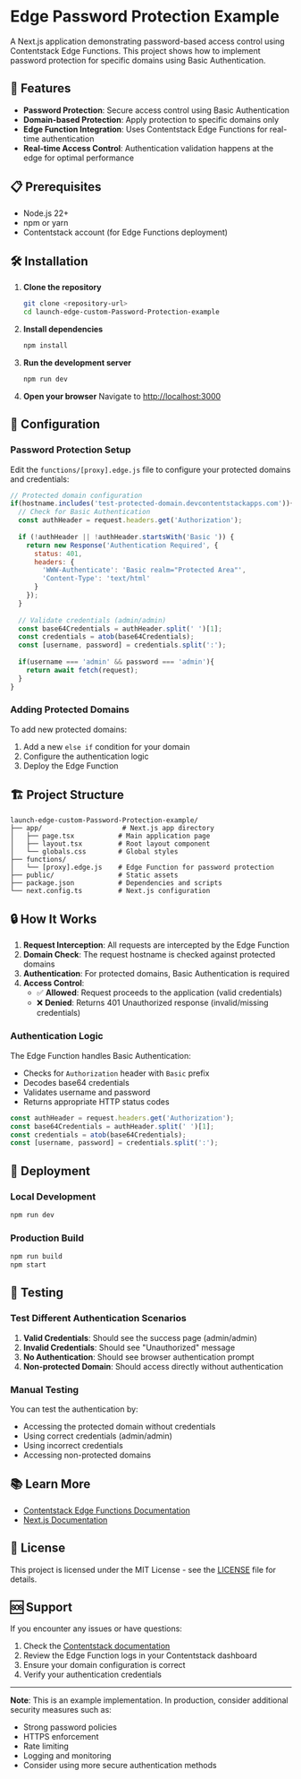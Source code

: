 # Edge Password Protection Example

A Next.js application demonstrating password-based access control using Contentstack Edge Functions. This project shows how to implement password protection for specific domains using Basic Authentication.

## 🚀 Features

- **Password Protection**: Secure access control using Basic Authentication
- **Domain-based Protection**: Apply protection to specific domains only
- **Edge Function Integration**: Uses Contentstack Edge Functions for real-time authentication
- **Real-time Access Control**: Authentication validation happens at the edge for optimal performance

## 📋 Prerequisites

- Node.js 22+ 
- npm or yarn
- Contentstack account (for Edge Functions deployment)

## 🛠️ Installation

1. **Clone the repository**
   ```bash
   git clone <repository-url>
   cd launch-edge-custom-Password-Protection-example
   ```

2. **Install dependencies**
   ```bash
   npm install
   ```

3. **Run the development server**
   ```bash
   npm run dev
   ```

4. **Open your browser**
   Navigate to [http://localhost:3000](http://localhost:3000)

## 🔧 Configuration

### Password Protection Setup

Edit the `functions/[proxy].edge.js` file to configure your protected domains and credentials:

```javascript
// Protected domain configuration
if(hostname.includes('test-protected-domain.devcontentstackapps.com')){
  // Check for Basic Authentication
  const authHeader = request.headers.get('Authorization');
  
  if (!authHeader || !authHeader.startsWith('Basic ')) {
    return new Response('Authentication Required', { 
      status: 401,
      headers: {
        'WWW-Authenticate': 'Basic realm="Protected Area"',
        'Content-Type': 'text/html'
      }
    });
  }
  
  // Validate credentials (admin/admin)
  const base64Credentials = authHeader.split(' ')[1];
  const credentials = atob(base64Credentials);
  const [username, password] = credentials.split(':');
  
  if(username === 'admin' && password === 'admin'){
    return await fetch(request);
  }
}
```

### Adding Protected Domains

To add new protected domains:

1. Add a new `else if` condition for your domain
2. Configure the authentication logic
3. Deploy the Edge Function

## 🏗️ Project Structure

```
launch-edge-custom-Password-Protection-example/
├── app/                    # Next.js app directory
│   ├── page.tsx           # Main application page
│   ├── layout.tsx         # Root layout component
│   └── globals.css        # Global styles
├── functions/
│   └── [proxy].edge.js    # Edge Function for password protection
├── public/                # Static assets
├── package.json           # Dependencies and scripts
└── next.config.ts         # Next.js configuration
```

## 🔒 How It Works

1. **Request Interception**: All requests are intercepted by the Edge Function
2. **Domain Check**: The request hostname is checked against protected domains
3. **Authentication**: For protected domains, Basic Authentication is required
4. **Access Control**: 
   - ✅ **Allowed**: Request proceeds to the application (valid credentials)
   - ❌ **Denied**: Returns 401 Unauthorized response (invalid/missing credentials)

### Authentication Logic

The Edge Function handles Basic Authentication:
- Checks for `Authorization` header with `Basic` prefix
- Decodes base64 credentials
- Validates username and password
- Returns appropriate HTTP status codes

```javascript
const authHeader = request.headers.get('Authorization');
const base64Credentials = authHeader.split(' ')[1];
const credentials = atob(base64Credentials);
const [username, password] = credentials.split(':');
```

## 🚀 Deployment

### Local Development
```bash
npm run dev
```

### Production Build
```bash
npm run build
npm start
```


## 🧪 Testing

### Test Different Authentication Scenarios

1. **Valid Credentials**: Should see the success page (admin/admin)
2. **Invalid Credentials**: Should see "Unauthorized" message
3. **No Authentication**: Should see browser authentication prompt
4. **Non-protected Domain**: Should access directly without authentication

### Manual Testing

You can test the authentication by:
- Accessing the protected domain without credentials
- Using correct credentials (admin/admin)
- Using incorrect credentials
- Accessing non-protected domains

## 📚 Learn More

- [Contentstack Edge Functions Documentation](https://www.contentstack.com/docs/developers/launch/edge-functions)
- [Next.js Documentation](https://nextjs.org/docs)

## 📄 License

This project is licensed under the MIT License - see the [LICENSE](LICENSE) file for details.

## 🆘 Support

If you encounter any issues or have questions:

1. Check the [Contentstack documentation](https://www.contentstack.com/docs/)
2. Review the Edge Function logs in your Contentstack dashboard
3. Ensure your domain configuration is correct
4. Verify your authentication credentials

---

**Note**: This is an example implementation. In production, consider additional security measures such as:
- Strong password policies
- HTTPS enforcement
- Rate limiting
- Logging and monitoring
- Consider using more secure authentication methods 
